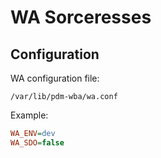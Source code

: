 # WA Sorceresses

## Configuration

WA configuration file:

```
/var/lib/pdm-wba/wa.conf
```

Example:

```ini
WA_ENV=dev
WA_SDO=false
```